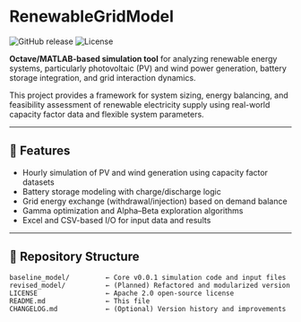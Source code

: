 # RenewableGridModel
![GitHub release](https://img.shields.io/github/v/release/Alzadi/RenewableGridModel?include_prereleases)
![License](https://img.shields.io/github/license/Alzadi/RenewableGridModel)

**Octave/MATLAB-based simulation tool** for analyzing renewable energy systems, particularly photovoltaic (PV) and wind power generation, battery storage integration, and grid interaction dynamics.

This project provides a framework for system sizing, energy balancing, and feasibility assessment of renewable electricity supply using real-world capacity factor data and flexible system parameters.

---

## 🔧 Features

- Hourly simulation of PV and wind generation using capacity factor datasets
- Battery storage modeling with charge/discharge logic
- Grid energy exchange (withdrawal/injection) based on demand balance
- Gamma optimization and Alpha–Beta exploration algorithms
- Excel and CSV-based I/O for input data and results

---

## 📁 Repository Structure

```plaintext
baseline_model/         ← Core v0.0.1 simulation code and input files
revised_model/          ← (Planned) Refactored and modularized version
LICENSE                 ← Apache 2.0 open-source license
README.md               ← This file
CHANGELOG.md            ← (Optional) Version history and improvements
